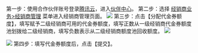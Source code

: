 第一步：使用合作伙伴账号登录[腾讯云](https://www.tencentcloud.com/login)，进入[伙伴中心](https://console.tencentcloud.com/partners)。
第二步：选择 [经销商业务>经销商管理](https://console.tencentcloud.com/partners/reseller/manage) 菜单进入经销商管理页面。
![](https://staticintl.cloudcachetci.com/yehe/backend-news/aY2m687_%E4%B8%80%E7%BA%A7-%E4%B8%BA%E5%AE%A2%E6%88%B7%E5%88%86%E9%85%8D%E4%BB%A3%E9%87%91%E5%88%B81.png)
第三步：点击【分配代金券额度】，填写赋予二级经销商可用的代金券额度，填写正数从一级经销商代金券额度池划拨给二级经销商，填写负数表示从二级经销商额度池回收额度。
![](https://qcloudimg.tencent-cloud.cn/raw/f1074c1eb28b6d27941224dea1a3be44.png)

![](https://qcloudimg.tencent-cloud.cn/raw/feea6ef22d38a1ea1d2f07a7fa5a2b9d.png)
第四步：填写代金券额度后，点击【提交】。


